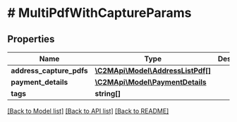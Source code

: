 # # MultiPdfWithCaptureParams

## Properties

Name | Type | Description | Notes
------------ | ------------- | ------------- | -------------
**address_capture_pdfs** | [**\C2MApi\Model\AddressListPdf[]**](AddressListPdf.md) |  |
**payment_details** | [**\C2MApi\Model\PaymentDetails**](PaymentDetails.md) |  |
**tags** | **string[]** |  | [optional]

[[Back to Model list]](../../README.md#models) [[Back to API list]](../../README.md#endpoints) [[Back to README]](../../README.md)

